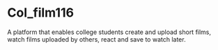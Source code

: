 # Col_film116
A platform that enables college students create and upload short films, watch films uploaded by others, react and save to  watch later.
